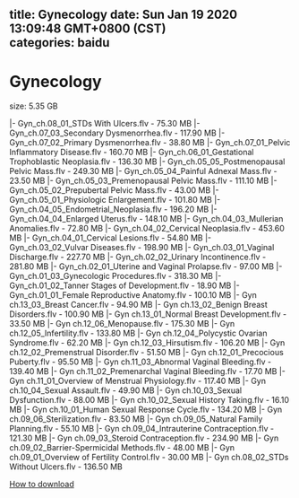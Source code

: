 
title: Gynecology
date: Sun Jan 19 2020 13:09:48 GMT+0800 (CST)    
categories: baidu
---

# Gynecology
size: 5.35 GB
 
 
|- Gyn_ch.08_01_STDs With Ulcers.flv - 75.30 MB
|- Gyn_ch.07_03_Secondary Dysmenorrhea.flv - 117.90 MB
|- Gyn_ch.07_02_Primary Dysmenorrhea.flv - 38.80 MB
|- Gyn_ch.07_01_Pelvic Inflammatory Disease.flv - 160.70 MB
|- Gyn_ch.06_01_Gestational Trophoblastic Neoplasia.flv - 136.30 MB
|- Gyn_ch.05_05_Postmenopausal Pelvic Mass.flv - 249.30 MB
|- Gyn_ch.05_04_Painful Adnexal Mass.flv - 23.50 MB
|- Gyn_ch.05_03_Premenopausal Pelvic Mass.flv - 111.10 MB
|- Gyn_ch.05_02_Prepubertal Pelvic Mass.flv - 43.00 MB
|- Gyn_ch.05_01_Physiologic Enlargement.flv - 101.80 MB
|- Gyn_ch.04_05_Endometrial_Neoplasia.flv - 196.20 MB
|- Gyn_ch.04_04_Enlarged Uterus.flv - 148.10 MB
|- Gyn_ch.04_03_Mullerian Anomalies.flv - 72.80 MB
|- Gyn_ch.04_02_Cervical Neoplasia.flv - 453.60 MB
|- Gyn_ch.04_01_Cervical Lesions.flv - 54.80 MB
|- Gyn_ch.03_02_Vulvar Diseases.flv - 198.90 MB
|- Gyn_ch.03_01_Vaginal Discharge.flv - 227.70 MB
|- Gyn_ch.02_02_Urinary Incontinence.flv - 281.80 MB
|- Gyn_ch.02_01_Uterine and Vaginal Prolapse.flv - 97.00 MB
|- Gyn_ch.01_03_Gynecologic Procedures.flv - 318.30 MB
|- Gyn_ch.01_02_Tanner Stages of Development.flv - 18.90 MB
|- Gyn_ch.01_01_Female Reproductive Anatomy.flv - 100.10 MB
|- Gyn ch.13_03_Breast Cancer.flv - 94.90 MB
|- Gyn ch.13_02_Benign Breast Disorders.flv - 100.90 MB
|- Gyn ch.13_01_Normal Breast Development.flv - 33.50 MB
|- Gyn ch.12_06_Menopause.flv - 175.30 MB
|- Gyn ch.12_05_Infertility.flv - 133.80 MB
|- Gyn ch.12_04_Polycystic Ovarian Syndrome.flv - 62.20 MB
|- Gyn ch.12_03_Hirsutism.flv - 106.20 MB
|- Gyn ch.12_02_Premenstrual Disorder.flv - 51.50 MB
|- Gyn ch.12_01_Precocious Puberty.flv - 95.50 MB
|- Gyn ch.11_03_Abnormal Vaginal Bleeding.flv - 139.40 MB
|- Gyn ch.11_02_Premenarchal Vaginal Bleeding.flv - 17.70 MB
|- Gyn ch.11_01_Overview of Menstrual Physiology.flv - 117.40 MB
|- Gyn ch.10_04_Sexual Assault.flv - 49.90 MB
|- Gyn ch.10_03_Sexual Dysfunction.flv - 88.00 MB
|- Gyn ch.10_02_Sexual History Taking.flv - 16.10 MB
|- Gyn ch.10_01_Human Sexual Response Cycle.flv - 134.20 MB
|- Gyn ch.09_06_Sterilization.flv - 83.50 MB
|- Gyn ch.09_05_Natural Family Planning.flv - 55.10 MB
|- Gyn ch.09_04_Intrauterine Contraception.flv - 121.30 MB
|- Gyn ch.09_03_Steroid Contraception.flv - 234.90 MB
|- Gyn ch.09_02_Barrier-Spermicidal Methods.flv - 48.00 MB
|- Gyn ch.09_01_Overview of Fertility Control.flv - 30.00 MB
|- Gyn ch.08_02_STDs Without Ulcers.flv - 136.50 MB

[How to download](https://bpcam.bemobtrk.com/go/2ceec3aa-1ca2-46d6-b9ff-aaa5c184517c?jno=399)